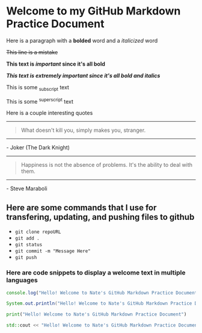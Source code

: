 # Welcome to my GitHub Markdown Practice Document

Here is a paragraph with a **bolded** word and a _italicized_ word

~~This line is a mistake~~

**This text is _important_ since it's all bold**

***This text is extremely important since it's all bold and italics***

This is some <sub>subscript</sub> text

This is some <sup>superscript</sup> text

Here is a couple interesting quotes

---
> What doesn't kill you, simply makes you, stranger.
---
<p>- Joker (The Dark Knight)</p>

---
> Happiness is not the absence of problems. It's the ability to deal with them.
---
<p>- Steve Maraboli</p>


<h2>Here are some commands that I use for transfering, updating, and pushing files to github</h2>

- `git clone repoURL`
- `git add .`
- `git status`
- `git commit -m "Message Here"`
- `git push`

<h3>Here are code snippets to display a welcome text in multiple languages</h3>

```javascript
console.log("Hello! Welcome to Nate's GitHub Markdown Practice Document");
```

```java
System.out.println("Hello! Welcome to Nate's GitHub Markdown Practice Document");
```

```python
print("Hello! Welcome to Nate's GitHub Markdown Practice Document")
```

```cpp
std::cout << "Hello! Welcome to Nate's GitHub Markdown Practice Document" << std::endl;
```

